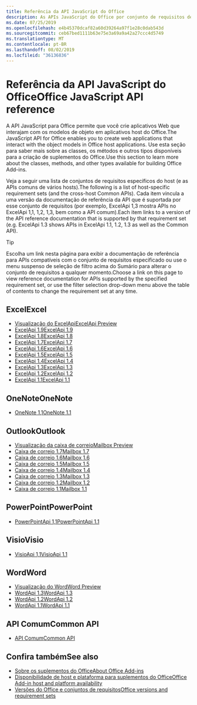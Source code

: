 ```yaml
---
title: Referência da API JavaScript do Office
description: As APIs JavaScript do Office por conjunto de requisitos de host
ms.date: 07/25/2019
ms.openlocfilehash: e4b45370dcaf82a60d39264a97f1e28c0dab543d
ms.sourcegitcommit: ceb67bed1111b63e75e3a69a9a42a27ccc4d5749
ms.translationtype: MT
ms.contentlocale: pt-BR
ms.lasthandoff: 08/02/2019
ms.locfileid: "36136836"
---
```

# <a name="office-javascript-api-reference"></a><span data-ttu-id="312d4-103">Referência da API JavaScript do Office</span><span class="sxs-lookup"><span data-stu-id="312d4-103">Office JavaScript API reference</span></span>

<span data-ttu-id="312d4-104">A API JavaScript para Office permite que você crie aplicativos Web que interajam com os modelos de objeto em aplicativos host do Office.</span><span class="sxs-lookup"><span data-stu-id="312d4-104">The JavaScript API for Office enables you to create web applications that interact with the object models in Office host applications.</span></span> <span data-ttu-id="312d4-105">Use esta seção para saber mais sobre as classes, os métodos e outros tipos disponíveis para a criação de suplementos do Office.</span><span class="sxs-lookup"><span data-stu-id="312d4-105">Use this section to learn more about the classes, methods, and other types available for building Office Add-ins.</span></span>

<span data-ttu-id="312d4-106">Veja a seguir uma lista de conjuntos de requisitos específicos do host (e as APIs comuns de vários hosts).</span><span class="sxs-lookup"><span data-stu-id="312d4-106">The following is a list of host-specific requirement sets (and the cross-host Common APIs).</span></span> <span data-ttu-id="312d4-107">Cada item vincula a uma versão da documentação de referência da API que é suportada por esse conjunto de requisitos (por exemplo, ExcelApi 1,3 mostra APIs no ExcelApi 1,1, 1,2, 1,3, bem como a API comum).</span><span class="sxs-lookup"><span data-stu-id="312d4-107">Each item links to a version of the API reference documentation that is supported by that requirement set (e.g. ExcelApi 1.3 shows APIs in ExcelApi 1.1, 1.2, 1.3 as well as the Common API).</span></span>

> [!TIP]
> <span data-ttu-id="312d4-108">Escolha um link nesta página para exibir a documentação de referência para APIs compatíveis com o conjunto de requisitos especificado ou use o menu suspenso de seleção de filtro acima do Sumário para alterar o conjunto de requisitos a qualquer momento.</span><span class="sxs-lookup"><span data-stu-id="312d4-108">Choose a link on this page to view reference documentation for APIs supported by the specified requirement set, or use the filter selection drop-down menu above the table of contents to change the requirement set at any time.</span></span>

## <a name="excel"></a><span data-ttu-id="312d4-109">Excel</span><span class="sxs-lookup"><span data-stu-id="312d4-109">Excel</span></span>

- [<span data-ttu-id="312d4-110">Visualização do ExcelApi</span><span class="sxs-lookup"><span data-stu-id="312d4-110">ExcelApi Preview</span></span>](/javascript/api/excel?view=excel-js-preview)
- [<span data-ttu-id="312d4-111">ExcelApi 1.9</span><span class="sxs-lookup"><span data-stu-id="312d4-111">ExcelApi 1.9</span></span>](/javascript/api/excel?view=excel-js-1.9)
- [<span data-ttu-id="312d4-112">ExcelApi 1.8</span><span class="sxs-lookup"><span data-stu-id="312d4-112">ExcelApi 1.8</span></span>](/javascript/api/excel?view=excel-js-1.8)
- [<span data-ttu-id="312d4-113">ExcelApi 1.7</span><span class="sxs-lookup"><span data-stu-id="312d4-113">ExcelApi 1.7</span></span>](/javascript/api/excel?view=excel-js-1.7)
- [<span data-ttu-id="312d4-114">ExcelApi 1.6</span><span class="sxs-lookup"><span data-stu-id="312d4-114">ExcelApi 1.6</span></span>](/javascript/api/excel?view=excel-js-1.6)
- [<span data-ttu-id="312d4-115">ExcelApi 1.5</span><span class="sxs-lookup"><span data-stu-id="312d4-115">ExcelApi 1.5</span></span>](/javascript/api/excel?view=excel-js-1.5)
- [<span data-ttu-id="312d4-116">ExcelApi 1.4</span><span class="sxs-lookup"><span data-stu-id="312d4-116">ExcelApi 1.4</span></span>](/javascript/api/excel?view=excel-js-1.4)
- [<span data-ttu-id="312d4-117">ExcelApi 1.3</span><span class="sxs-lookup"><span data-stu-id="312d4-117">ExcelApi 1.3</span></span>](/javascript/api/excel?view=excel-js-1.3)
- [<span data-ttu-id="312d4-118">ExcelApi 1.2</span><span class="sxs-lookup"><span data-stu-id="312d4-118">ExcelApi 1.2</span></span>](/javascript/api/excel?view=excel-js-1.2)
- [<span data-ttu-id="312d4-119">ExcelApi 1.1</span><span class="sxs-lookup"><span data-stu-id="312d4-119">ExcelApi 1.1</span></span>](/javascript/api/excel?view=excel-js-1.1)

## <a name="onenote"></a><span data-ttu-id="312d4-120">OneNote</span><span class="sxs-lookup"><span data-stu-id="312d4-120">OneNote</span></span>

- [<span data-ttu-id="312d4-121">OneNote 1,1</span><span class="sxs-lookup"><span data-stu-id="312d4-121">OneNote 1.1</span></span>](/javascript/api/onenote?view=onenote-js-1.1)

## <a name="outlook"></a><span data-ttu-id="312d4-122">Outlook</span><span class="sxs-lookup"><span data-stu-id="312d4-122">Outlook</span></span>

- [<span data-ttu-id="312d4-123">Visualização da caixa de correio</span><span class="sxs-lookup"><span data-stu-id="312d4-123">Mailbox Preview</span></span>](/javascript/api/outlook?view=outlook-js-preview)
- [<span data-ttu-id="312d4-124">Caixa de correio 1.7</span><span class="sxs-lookup"><span data-stu-id="312d4-124">Mailbox 1.7</span></span>](/javascript/api/outlook?view=outlook-js-1.7)
- [<span data-ttu-id="312d4-125">Caixa de correio 1.6</span><span class="sxs-lookup"><span data-stu-id="312d4-125">Mailbox 1.6</span></span>](/javascript/api/outlook?view=outlook-js-1.6)
- [<span data-ttu-id="312d4-126">Caixa de correio 1.5</span><span class="sxs-lookup"><span data-stu-id="312d4-126">Mailbox 1.5</span></span>](/javascript/api/outlook?view=outlook-js-1.5)
- [<span data-ttu-id="312d4-127"> Caixa de correio 1.4</span><span class="sxs-lookup"><span data-stu-id="312d4-127">Mailbox 1.4</span></span>](/javascript/api/outlook?view=outlook-js-1.4)
- [<span data-ttu-id="312d4-128"> Caixa de correio 1.3</span><span class="sxs-lookup"><span data-stu-id="312d4-128">Mailbox 1.3</span></span>](/javascript/api/outlook?view=outlook-js-1.3)
- [<span data-ttu-id="312d4-129">Caixa de correio 1.2</span><span class="sxs-lookup"><span data-stu-id="312d4-129">Mailbox 1.2</span></span>](/javascript/api/outlook?view=outlook-js-1.2)
- [<span data-ttu-id="312d4-130"> Caixa de correio 1.1</span><span class="sxs-lookup"><span data-stu-id="312d4-130">Mailbox 1.1</span></span>](/javascript/api/outlook?view=outlook-js-1.1)

## <a name="powerpoint"></a><span data-ttu-id="312d4-131">PowerPoint</span><span class="sxs-lookup"><span data-stu-id="312d4-131">PowerPoint</span></span>

- [<span data-ttu-id="312d4-132">PowerPointApi 1,1</span><span class="sxs-lookup"><span data-stu-id="312d4-132">PowerPointApi 1.1</span></span>](/javascript/api/powerpoint?view=powerpoint-js-1.1)

## <a name="visio"></a><span data-ttu-id="312d4-133">Visio</span><span class="sxs-lookup"><span data-stu-id="312d4-133">Visio</span></span>

- [<span data-ttu-id="312d4-134">VisioApi 1,1</span><span class="sxs-lookup"><span data-stu-id="312d4-134">VisioApi 1.1</span></span>](/javascript/api/visio?view=visio-js-1.1)

## <a name="word"></a><span data-ttu-id="312d4-135">Word</span><span class="sxs-lookup"><span data-stu-id="312d4-135">Word</span></span>

- [<span data-ttu-id="312d4-136">Visualização do Word</span><span class="sxs-lookup"><span data-stu-id="312d4-136">Word Preview</span></span>](/javascript/api/word?view=word-js-preview)
- [<span data-ttu-id="312d4-137">WordApi 1.3</span><span class="sxs-lookup"><span data-stu-id="312d4-137">WordApi 1.3</span></span>](/javascript/api/word?view=word-js-1.3)
- [<span data-ttu-id="312d4-138">WordApi 1.2</span><span class="sxs-lookup"><span data-stu-id="312d4-138">WordApi 1.2</span></span>](/javascript/api/word?view=word-js-1.2)
- [<span data-ttu-id="312d4-139">WordApi 1.1</span><span class="sxs-lookup"><span data-stu-id="312d4-139">WordApi 1.1</span></span>](/javascript/api/word?view=word-js-1.1)

## <a name="common-api"></a><span data-ttu-id="312d4-140">API Comum</span><span class="sxs-lookup"><span data-stu-id="312d4-140">Common API</span></span>

- [<span data-ttu-id="312d4-141">API Comum</span><span class="sxs-lookup"><span data-stu-id="312d4-141">Common API</span></span>](/javascript/api/office?view=common-js)

## <a name="see-also"></a><span data-ttu-id="312d4-142">Confira também</span><span class="sxs-lookup"><span data-stu-id="312d4-142">See also</span></span>

- [<span data-ttu-id="312d4-143">Sobre os suplementos do Office</span><span class="sxs-lookup"><span data-stu-id="312d4-143">About Office Add-ins</span></span>](/office/dev/add-ins/overview)
- [<span data-ttu-id="312d4-144">Disponibilidade de host e plataforma para suplementos do Office</span><span class="sxs-lookup"><span data-stu-id="312d4-144">Office Add-in host and platform availability</span></span>](/office/dev/add-ins/overview/office-add-in-availability)
- [<span data-ttu-id="312d4-145">Versões do Office e conjuntos de requisitos</span><span class="sxs-lookup"><span data-stu-id="312d4-145">Office versions and requirement sets</span></span>](/office/dev/add-ins/develop/office-versions-and-requirement-sets)

